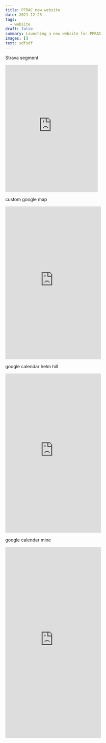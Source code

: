 ```yaml
---
title: PFRAC new website
date: 2021-12-25
tags:
  - website
draft: false
summary: Launching a new website for PFRAC
images: []
text: sdfsdf
---
```


Strava segment

<iframe src="https://www.strava.com/segments/30806210/embed" width="290" height="400" frameBorder="0" scrolling="yes"></iframe>

custom google map

<iframe loading="lazy" src="https://maps.google.com/maps/ms?ie=UTF8&amp;hl=en&amp;msa=0&amp;msid=205643359805660200036.0004a1acb4d170cfe993a&amp;source=embed&amp;t=m&amp;ll=53.531125,-1.636963&amp;spn=0.048976,0.109863&amp;z=12&amp;output=embed" width="300" height="480" frameBorder="0" marginWidth="0" marginHeight="0" scrolling="yes"></iframe>

google calendar helm hill

<iframe src="https://calendar.google.com/calendar/embed?height=500&width=300&amp;wkst=1&amp;bgcolor=%23009688&amp;ctz=Europe%2FLondon&amp;showTitle=0&amp;showTz=0&amp;src=aGVsbWhpbGxydW5uZXJzQGdtYWlsLmNvbQ&amp;src=MHU5a20yY245NXJ1NzVyaW9tbmw2ZzBvZ3NAZ3JvdXAuY2FsZW5kYXIuZ29vZ2xlLmNvbQ&amp;src=YXE1aTU1c2F0aDBrOWRudTlkMjJoMzgwODBAZ3JvdXAuY2FsZW5kYXIuZ29vZ2xlLmNvbQ&amp;src=ZHVmNm4wdHVzMWdlc2V2NXI0bGliZGdtbDhAZ3JvdXAuY2FsZW5kYXIuZ29vZ2xlLmNvbQ&amp;src=a2lvbG81ZHJxNXE0ZWdub242dG9mMmZudnNAZ3JvdXAuY2FsZW5kYXIuZ29vZ2xlLmNvbQ&amp;src=ZDNyaXYyamY3OGx0ODNiNHM4MjUwdWMwYzRAZ3JvdXAuY2FsZW5kYXIuZ29vZ2xlLmNvbQ&amp;color=%23009688&amp;color=%23D50000&amp;color=%23616161&amp;color=%23E67C73&amp;color=%237CB342&amp;color=%238E24AA" frameBorder="0" scrolling="yes" width="300" height="500"></iframe>

google calendar mine

<iframe src="https://calendar.google.com/calendar/embed?height=600&wkst=1&bgcolor=%23ffffff&ctz=Europe%2FLondon&showNav=1&showDate=0&showPrint=0&showTabs=1&showCalendars=1&showTitle=0&showTz=0&hl=en_GB&src=aGVsbG9AY2hyaXNob2Rnc29ud2ViLmNvLnVr&src=Y2hyaXNob2Rnc29ud2ViLmNvLnVrX2w1OTF0cTluNWU2dnY0cGdvZGNiMDZjOG1zQGdyb3VwLmNhbGVuZGFyLmdvb2dsZS5jb20&src=YWRkcmVzc2Jvb2sjY29udGFjdHNAZ3JvdXAudi5jYWxlbmRhci5nb29nbGUuY29t&src=Y2hyaXNob2Rnc29ud2ViLmNvLnVrX3E0YWRodTBrZG11azFlODhjaHBjcmxxNHQ4QGdyb3VwLmNhbGVuZGFyLmdvb2dsZS5jb20&src=Y2hyaXNob2Rnc29ud2ViLmNvLnVrX2VxYzh0Mzk0bWo3c2ltZDA3bXJzcHVmNmJjQGdyb3VwLmNhbGVuZGFyLmdvb2dsZS5jb20&src=Y2hyaXNob2Rnc29ud2ViLmNvLnVrX2kyaWJ2anRqNmRzampzOTg1OTg1YmU5djRzQGdyb3VwLmNhbGVuZGFyLmdvb2dsZS5jb20&src=Y2hyaXNob2Rnc29ud2ViLmNvLnVrX2Y0Z2w0MWZvcmNscDIzNzJkYzdsMXBrMzFvQGdyb3VwLmNhbGVuZGFyLmdvb2dsZS5jb20&src=Y2hyaXNob2Rnc29ud2ViLmNvLnVrX3ZuaGVidnUzN3U1ZWFmMWlyOHMxNzltNzBvQGdyb3VwLmNhbGVuZGFyLmdvb2dsZS5jb20&src=dHJhY3lqaG9kZ3NvbkBnbWFpbC5jb20&color=%23D50000&color=%233F51B5&color=%2333B679&color=%23F6BF26&color=%238E24AA&color=%237CB342&color=%23B39DDB&color=%23616161&color=%23E67C73" width="300" height="600" frameBorder="0" scrolling="yes"></iframe>
